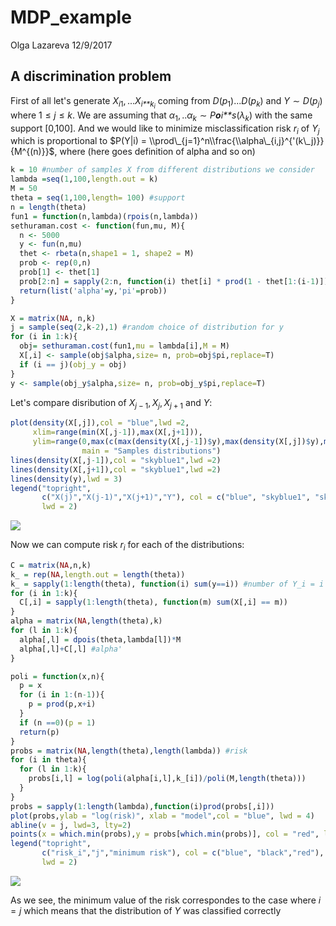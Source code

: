 MDP\_example
================
Olga Lazareva
12/9/2017

A discrimination problem
------------------------

First of all let's generate *X*<sub>*i*1</sub>, ...*X*<sub>*i**k*<sub>*i*</sub></sub> coming from *D*(*p*<sub>1</sub>)...*D*(*p*<sub>*k*</sub>) and *Y* ∼ *D*(*p*<sub>*j*</sub>) where 1 ≤ *j* ≤ *k*. We are assuming that *α*<sub>1</sub>, ..*α*<sub>*k*</sub> ∼ *P**o**i**s*(*λ*<sub>*k*</sub>) with the same support \[0,100\]. And we would like to minimize misclassification risk *r*<sub>*i*</sub> of *Y*<sub>*j*</sub> which is proportional to $P(Y|i) = \\prod\_{j=1}^n\\frac{\\alpha\_{i,j}^{'(k\_j)}}{M^{(n)}}$, where (here goes definition of alpha and so on)

``` r
k = 10 #number of samples X from different distributions we consider
lambda =seq(1,100,length.out = k)
M = 50
theta = seq(1,100,length= 100) #support
n = length(theta)
fun1 = function(n,lambda)(rpois(n,lambda))
sethuraman.cost <- function(fun,mu, M){
  n <- 5000
  y <- fun(n,mu)
  thet <- rbeta(n,shape1 = 1, shape2 = M)
  prob <- rep(0,n)
  prob[1] <- thet[1]
  prob[2:n] = sapply(2:n, function(i) thet[i] * prod(1 - thet[1:(i-1)]))
  return(list('alpha'=y,'pi'=prob))
}

X = matrix(NA, n,k)
j = sample(seq(2,k-2),1) #random choice of distribution for y
for (i in 1:k){
  obj= sethuraman.cost(fun1,mu = lambda[i],M = M)
  X[,i] <- sample(obj$alpha,size= n, prob=obj$pi,replace=T)
  if (i == j)(obj_y = obj)
}  
y <- sample(obj_y$alpha,size= n, prob=obj_y$pi,replace=T)
```

Let's compare disribution of *X*<sub>*j* − 1</sub>, *X*<sub>*j*</sub>, *X*<sub>*j* + 1</sub> and *Y*:

``` r
plot(density(X[,j]),col = "blue",lwd =2,
     xlim=range(min(X[,j-1]),max(X[,j+1])),
     ylim=range(0,max(c(max(density(X[,j-1])$y),max(density(X[,j])$y),max(density(X[,j+1])$y)))),
                main = "Samples distributions")
lines(density(X[,j-1]),col = "skyblue1",lwd =2)
lines(density(X[,j+1]),col = "skyblue1",lwd =2)
lines(density(y),lwd = 3)
legend("topright", 
       c("X(j)","X(j-1)","X(j+1)","Y"), col = c("blue", "skyblue1", "skyblue1","black"),
       lwd = 2)
```

![](dicriminative_problem_files/figure-markdown_github/unnamed-chunk-2-1.png)

Now we can compute risk *r*<sub>*i*</sub> for each of the distributions:

``` r
C = matrix(NA,n,k)
k_ = rep(NA,length.out = length(theta))
k_ = sapply(1:length(theta), function(i) sum(y==i)) #number of Y_i = i
for (i in 1:k){
  C[,i] = sapply(1:length(theta), function(m) sum(X[,i] == m))
}
alpha = matrix(NA,length(theta),k)
for (l in 1:k){
  alpha[,l] = dpois(theta,lambda[l])*M
  alpha[,l]+C[,l] #alpha'
}

poli = function(x,n){
  p = x
  for (i in 1:(n-1)){
    p = prod(p,x+i)
  }
  if (n ==0)(p = 1)
  return(p)
}
probs = matrix(NA,length(theta),length(lambda)) #risk
for (i in theta){
  for (l in 1:k){
    probs[i,l] = log(poli(alpha[i,l],k_[i])/poli(M,length(theta)))
  }
}
probs = sapply(1:length(lambda),function(i)prod(probs[,i]))
plot(probs,ylab = "log(risk)", xlab = "model",col = "blue", lwd = 4)
abline(v = j, lwd=3, lty=2)
points(x = which.min(probs),y = probs[which.min(probs)], col = "red", lwd = 3)
legend("topright", 
       c("risk_i","j","minimum risk"), col = c("blue", "black","red"),
       lwd = 2)
```

![](dicriminative_problem_files/figure-markdown_github/unnamed-chunk-3-1.png)

As we see, the minimum value of the risk correspondes to the case where *i* = *j* which means that the distribution of *Y* was classified correctly
